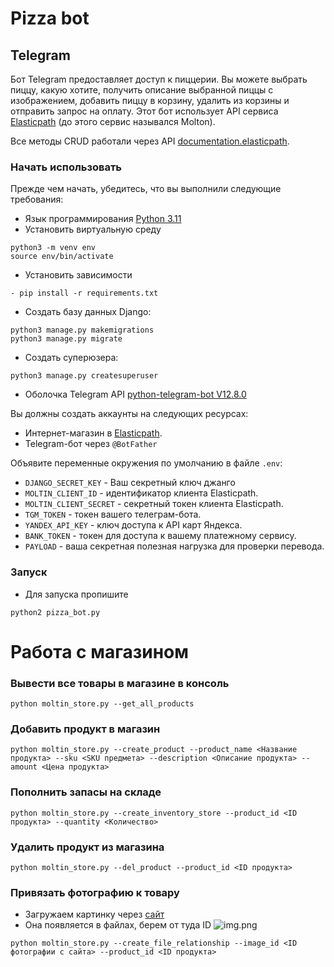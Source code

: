 # Pizza bot

## Telegram

Бот Telegram предоставляет доступ к пиццерии. Вы можете выбрать пиццу, какую хотите, получить описание выбранной пиццы с
изображением, добавить пиццу в корзину, удалить из корзины и отправить запрос на оплату. Этот бот использует API
сервиса [Elasticpath](https://www.elasticpath.com/) (до этого сервис назывался Molton).

Все методы CRUD работали через
API [documentation.elasticpath](https://documentation.elasticpath.com/commerce-cloud/docs/api/index.html).


### Начать использовать

Прежде чем начать, убедитесь, что вы выполнили следующие требования:
- Язык программирования [Python 3.11](https://www.python.org/)
- Установить виртуальную среду
```shell
python3 -m venv env
source env/bin/activate
```
- Установить зависимости 
```
- pip install -r requirements.txt
```
- Создать базу данных Django:
```shell
python3 manage.py makemigrations
python3 manage.py migrate
```
- Создать суперюзера:
```shell
python3 manage.py createsuperuser
```
- Оболочка Telegram API [python-telegram-bot V12.8.0](https://github.com/python-telegram-bot/python-telegram-bot/tree/v12.8.0)

Вы должны создать аккаунты на следующих ресурсах:
- Интернет-магазин в [Elasticpath](https://www.elasticpath.com/).
- Telegram-бот через `@BotFather`

Объявите переменные окружения по умолчанию в файле `.env`:

- `DJANGO_SECRET_KEY` - Ваш секретный ключ джанго
- `MOLTIN_CLIENT_ID` - идентификатор клиента Elasticpath.
- `MOLTIN_CLIENT_SECRET` - секретный токен клиента Elasticpath.
- `TGM_TOKEN` - токен вашего телеграм-бота.
- `YANDEX_API_KEY` - ключ доступа к API карт Яндекса.
- `BANK_TOKEN` - токен для доступа к вашему платежному сервису.
- `PAYLOAD` - ваша секретная полезная нагрузка для проверки перевода.

### Запуск
- Для запуска пропишите
```shell
python2 pizza_bot.py
```

# Работа с магазином
### Вывести все товары в магазине в консоль
```shell
python moltin_store.py --get_all_products 
```


### Добавить продукт в магазин
```shell
python moltin_store.py --create_product --product_name <Название продукта> --sku <SKU предмета> --description <Описание продукта> --amount <Цена продукта>
```

### Пополнить запасы на складе
```shell
python moltin_store.py --create_inventory_store --product_id <ID продукта> --quantity <Количество>
```

### Удалить продукт из магазина
```shell
python moltin_store.py --del_product --product_id <ID продукта>
```

### Привязать фотографию к товару
- Загружаем картинку через [сайт]()
- Она появляется в файлах, берем от туда ID
![img.png](img.png)

```shell
python moltin_store.py --create_file_relationship --image_id <ID фотографии с сайта> --product_id <ID продукта>
```
